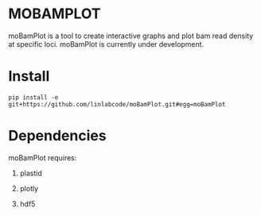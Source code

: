 MOBAMPLOT
=========

moBamPlot is a tool to create interactive graphs and plot bam read density at specific loci. moBamPlot is currently under development.

Install
=======

```
pip install -e git+https://github.com/linlabcode/moBamPlot.git#egg=moBamPlot
```

Dependencies
============

moBamPlot requires:

  1. plastid

  2. plotly

  3. hdf5
